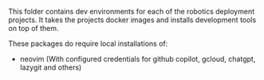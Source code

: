 This folder contains dev environments for each of the robotics deployment projects. It takes the projects docker images and installs development tools on top of them.

These packages do require local installations of:
- neovim (With configured credentials for github copilot, gcloud, chatgpt, lazygit and others)
